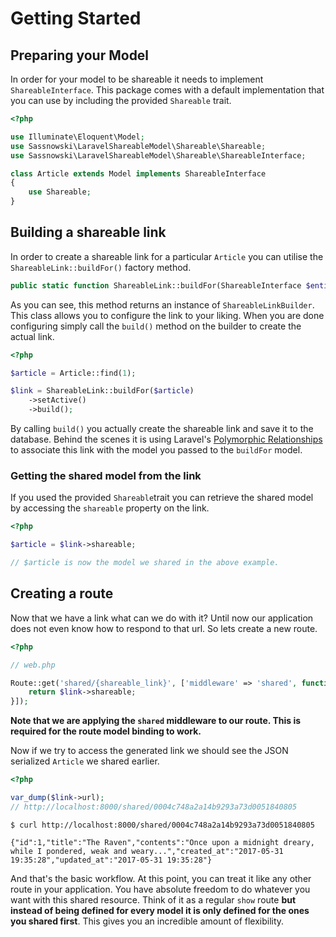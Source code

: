 # Getting Started

## Preparing your Model

In order for your model to be shareable it needs to implement `ShareableInterface`. This package comes with a default implementation that you can use by including the provided `Shareable` trait.

```php
<?php

use Illuminate\Eloquent\Model;
use Sassnowski\LaravelShareableModel\Shareable\Shareable;
use Sassnowski\LaravelShareableModel\Shareable\ShareableInterface;

class Article extends Model implements ShareableInterface
{
    use Shareable;    
}
```

## Building a shareable link

In order to create a shareable link for a particular `Article` you can utilise the `ShareableLink::buildFor()` factory method.

```php
public static function ShareableLink::buildFor(ShareableInterface $entity): ShareableLinkBuilder;
```

As you can see, this method returns an instance of `ShareableLinkBuilder`. This class allows you to configure the link to your liking. When you are done configuring simply call the `build()` method on the builder to create the actual link.

```php
<?php

$article = Article::find(1);

$link = ShareableLink::buildFor($article)
    ->setActive()
    ->build();
```

By calling `build()` you actually create the shareable link and save it to the database. Behind the scenes it is using Laravel's [Polymorphic Relationships](https://laravel.com/docs/5.4/eloquent-relationships#polymorphic-relations) to associate this link with the model you passed to the `buildFor` model.

### Getting the shared model from the link

If you used the provided `Shareable`trait you can retrieve the shared model by accessing the `shareable` property on the link.

```php
<?php

$article = $link->shareable;

// $article is now the model we shared in the above example.
```

## Creating a route

Now that we have a link what can we do with it? Until now our application does not even know how to respond to that url. So lets create a new route.

```php
<?php

// web.php

Route::get('shared/{shareable_link}', ['middleware' => 'shared', function (ShareableLink $link) {
    return $link->shareable;
}]);
```

**Note that we are applying the **`shared`** middleware to our route. This is required for the route model binding to work.**

Now if we try to access the generated link we should see the JSON serialized `Article` we shared earlier.

```php
<?php

var_dump($link->url);
// http://localhost:8000/shared/0004c748a2a14b9293a73d0051840805
```

```
$ curl http://localhost:8000/shared/0004c748a2a14b9293a73d0051840805

{"id":1,"title":"The Raven","contents":"Once upon a midnight dreary, while I pondered, weak and weary...","created_at":"2017-05-31 19:35:28","updated_at":"2017-05-31 19:35:28"}
```

And that's the basic workflow. At this point, you can treat it like any other route in your application. You have absolute freedom to do whatever you want with this shared resource. Think of it as a regular `show` route **but instead of being defined for every model it is only defined for the ones you shared first**. This gives you an incredible amount of flexibility.

